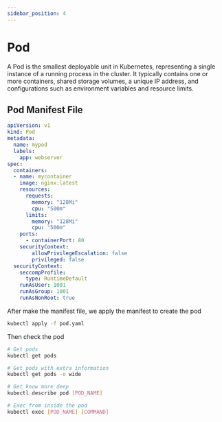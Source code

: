 ```yaml
---
sidebar_position: 4
---
```


# Pod

A Pod is the smallest deployable unit in Kubernetes, representing a single instance of a running process in the cluster. It typically contains one or more containers, shared storage volumes, a unique IP address, and configurations such as environment variables and resource limits.

## Pod Manifest File

```yaml title='pod.yaml'
apiVersion: v1
kind: Pod
metadata:
  name: mypod
  labels:
    app: webserver
spec:
  containers:
  - name: mycontainer
    image: nginx:latest
    resources:
      requests:
        memory: "128Mi"
        cpu: "500m"
      limits:
        memory: "128Mi"
        cpu: "500m"
    ports:
      - containerPort: 80
    securityContext:
        allowPrivilegeEscalation: false
        privileged: false
  securityContext:
    seccompProfile:
      type: RuntimeDefault
    runAsUser: 1001
    runAsGroup: 1001
    runAsNonRoot: true
```

After make the manifest file, we apply the manifest to create the pod

```bash
kubectl apply -f pod.yaml
```

Then check the pod

```bash
# Get pods
kubectl get pods

# Get pods with extra information
kubectl get pods -o wide

# Get know more deep
kubectl describe pod [POD_NAME]

# Exec from inside the pod
kubectl exec [POD_NAME] [COMMAND]
```